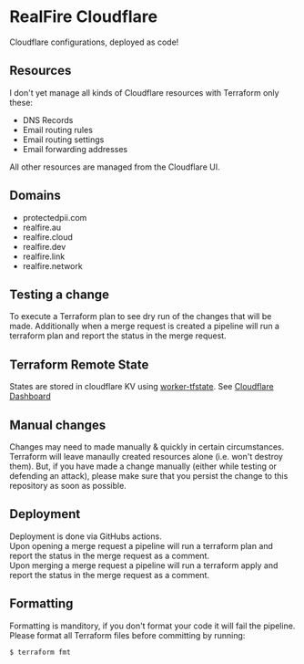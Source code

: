 # RealFire Cloudflare

Cloudflare configurations, deployed as code!

## Resources
I don't yet manage all kinds of Cloudflare resources with Terraform only these:

- DNS Records
- Email routing rules
- Email routing settings
- Email forwarding addresses

All other resources are managed from the Cloudflare UI.

## Domains
- protectedpii.com
- realfire.au
- realfire.cloud
- realfire.dev
- realfire.link
- realfire.network


## Testing a change
To execute a Terraform plan to see dry run of the changes that will be made. Additionally when a merge request is created a pipeline will run a terraform plan and report the status in the merge request.

## Terraform Remote State
States are stored in cloudflare KV using [worker-tfstate](https://github.com/RealFireAU/worker-tfstate).
See [Cloudflare Dashboard](https://dash.cloudflare.com/1d7d6183d5d2ed67e5bc93e444e4113e/workers/services/view/worker-tfstate/production)

## Manual changes
Changes may need to made manually & quickly in certain circumstances. Terraform will leave manaully created resources alone (i.e. won't destroy them). But, if you have made a change manually (either while testing or defending an attack), please make sure that you persist the change to this repository as soon as possible.

## Deployment
Deployment is done via GitHubs actions.\
Upon opening a merge request a pipeline will run a terraform plan and report the status in the merge request as a comment.\
Upon merging a merge request a pipeline will run a terraform apply and report the status in the merge request as a comment.

## Formatting
Formatting is manditory, if you don't format your code it will fail the pipeline.\
Please format all Terraform files before committing by running:
```
$ terraform fmt
```
